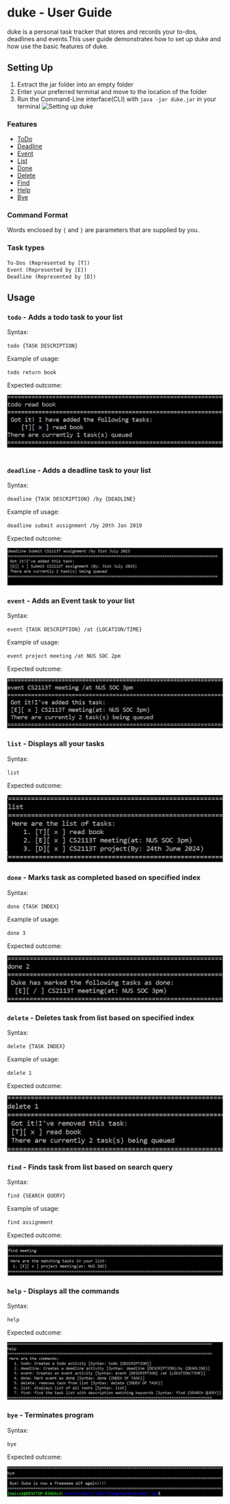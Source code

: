 # duke - User Guide
duke is a personal task tracker that stores and records your to-dos, deadlines and events.This user guide demonstrates
how to set up duke and how use the basic features of duke.

## Setting Up
1. Extract the jar folder into an empty folder
2. Enter your preferred terminal and move to the location of the folder
3. Run the Command-Line interface(CLI) with `java -jar duke.jar` in your terminal
![Setting up duke](/images/startup.JPG)

### Features
+ [ToDo](#todo)
+ [Deadline](#deadline)
+ [Event](#event)
+ [List](#list) 
+ [Done](#done)
+ [Delete](#delete)
+ [Find](#find)
+ [Help](#help)
+ [Bye](#bye)

### Command Format
Words enclosed by `{` and `}` are parameters that are supplied by you.

### Task types
```
To-Dos (Represented by [T])
Event (Represented by [E])
Deadline (Represented by [D])
```


## Usage

### <a id="todo"></a> `todo` - Adds a todo task to your list

Syntax: 

`todo {TASK DESCRIPTION}`

Example of usage: 

`todo return book`

Expected outcome:

![Adding ToDo task](images/todo.JPG)
&nbsp;
### <a id="deadline"></a> `deadline` - Adds a deadline task to your list

Syntax:

`deadline {TASK DESCRIPTION} /by {DEADLINE}`

Example of usage: 

`deadline submit assignment /by 20th Jan 2019`

Expected outcome:

![Adding Deadline task](images/deadline.JPG)



### <a id="event"></a> `event` - Adds an Event task to your list

Syntax: 

`event {TASK DESCRIPTION} /at {LOCATION/TIME}`

Example of usage: 

`event project meeting /at NUS SOC 2pm`

Expected outcome:

![Adding Event task](images/event.JPG)




### <a id="list"></a> `list` - Displays all your tasks

Syntax: 

`list`

Expected outcome:

![Listing all tasks](images/list.JPG)




### <a id="done"></a> `done` - Marks task as completed based on specified index

Syntax: 

`done {TASK INDEX}`

Example of usage: 

`done 3`

Expected outcome:

![Marking tasks as completed](images/done.JPG)




### <a id="delete"></a> `delete` - Deletes task from list based on specified index

Syntax: 

`delete {TASK INDEX}`

Example of usage: 

`delete 1`

Expected outcome:

![Deleting tasks](images/delete.JPG)




### <a id="find"></a> `find` - Finds task from list based on search query

Syntax: 

`find {SEARCH QUERY}`

Example of usage: 

`find assignment`

Expected outcome:

![Finding tasks](images/find.JPG)




### <a id="help"></a> `help` - Displays all the commands

Syntax: 

`help`


Expected outcome:

![help](images/help.JPG)




### <a id="bye"></a> `bye` - Terminates program

Syntax: 

`bye`

Expected outcome:

![bye](images/bye.JPG)
